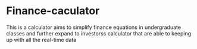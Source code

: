# Finance-caculator
This is a calculator aims to simplify finance equations in undergraduate classes and further expand to investorss calculator that are able to keeping up with all the real-time data 
